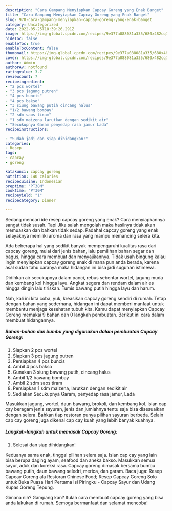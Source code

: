 ```yaml
---
description: "Cara Gampang Menyiapkan Capcay Goreng yang Enak Banget"
title: "Cara Gampang Menyiapkan Capcay Goreng yang Enak Banget"
slug: 978-cara-gampang-menyiapkan-capcay-goreng-yang-enak-banget
category: Uncategorized
date: 2022-05-25T18:39:26.291Z
image: https://img-global.cpcdn.com/recipes/9e377a088081a335/680x482cq70/capcay-goreng-foto-resep-utama.jpg
hideToc: false
enableToc: true
enableTocContent: false
thumbnail: https://img-global.cpcdn.com/recipes/9e377a088081a335/680x482cq70/capcay-goreng-foto-resep-utama.jpg
cover: https://img-global.cpcdn.com/recipes/9e377a088081a335/680x482cq70/capcay-goreng-foto-resep-utama.jpg
author: Admin
authorAv: notfound
ratingvalue: 3.7
reviewcount: 7
recipeingredient:
- "2 pcs wortel"
- "3 pcs jagung putren"
- "4 pcs buncis"
- "4 pcs bakso"
- "3 siung bawang putih cincang halus"
- "1/2 bawang bombay"
- "2 sdm saos tiram"
- "1 sdm maizena larutkan dengan sedikit air"
- "Secukupnya Garam penyedap rasa jamur Lada"
recipeinstructions:

- "Sudah jadi dan siap dihidangkan!"
categories:
- Resep
tags:
- capcay
- goreng

katakunci: capcay goreng 
nutrition: 140 calories
recipecuisine: Indonesian
preptime: "PT38M"
cooktime: "PT30M"
recipeyield: "1"
recipecategory: Dinner

---
```



Sedang mencari ide resep capcay goreng yang enak? Cara menyiapkannya sangat tidak susah. Tapi Jika salah mengolah maka hasilnya tidak akan memuaskan dan bahkan tidak sedap. Padahal capcay goreng yang enak selayaknya memiliki aroma dan rasa yang mampu memancing selera kita.


Ada beberapa hal yang sedikit banyak mempengaruhi kualitas rasa dari capcay goreng, mulai dari jenis bahan, lalu pemilihan bahan segar dan bagus, hingga cara membuat dan menyajikannya. Tidak usah bingung kalau ingin menyiapkan capcay goreng enak di mana pun anda berada, karena asal sudah tahu caranya maka hidangan ini bisa jadi suguhan istimewa.

Didihkan air secukupnya dalam panci, rebus sebentar wortel, jagung muda dan kembang kol hingga layu. Angkat segera dan rendam dalam air es hingga dingin lalu tiriskan. Tumis bawang putih hingga layu dan harum.


Nah, kali ini kita coba, yuk, kreasikan capcay goreng sendiri di rumah. Tetap dengan bahan yang sederhana, hidangan ini dapat memberi manfaat untuk membantu menjaga kesehatan tubuh kita. Kamu dapat menyiapkan Capcay Goreng memakai 9 bahan dan 0 langkah pembuatan. Berikut ini cara dalam membuat hidangannya.

<!--inarticleads1-->

##### Bahan-bahan dan bumbu yang digunakan dalam pembuatan Capcay Goreng:

1. Siapkan 2 pcs wortel
1. Siapkan 3 pcs jagung putren
1. Persiapkan 4 pcs buncis
1. Ambil 4 pcs bakso
1. Gunakan 3 siung bawang putih, cincang halus
1. Ambil 1/2 bawang bombay
1. Ambil 2 sdm saos tiram
1. Persiapkan 1 sdm maizena, larutkan dengan sedikit air
1. Sediakan Secukupnya Garam, penyedap rasa jamur, Lada


Masukkan jagung, wortel, daun bawang, brokoli, dan kembang kol. Isian cap cay beragam jenis sayuran, jenis dan jumlahnya tentu saja bisa disesuaikan dengan selera. Bahkan tiap restoran punya pilihan sayuran berbeda. Selain cap cay goreng juga dikenal cap cay kuah yang lebih banyak kuahnya. 

<!--inarticleads2-->

##### Langkah-langkah untuk memasak Capcay Goreng:


1. Selesai dan siap dihidangkan!

Keduanya sama enak, tinggal pilihan selera saja. Isian cap cay yang lain bisa berupa daging ayam, seafood dan aneka bakso. Masukkan semua sayur, aduk dan koreksi rasa. Capcay goreng dimasak bersama bumbu bawang putih, daun bawang seledri, merica, dan garam. Baca juga: Resep Capcay Goreng ala Restoran Chinese Food; Resep Capcay Goreng Solo untuk Buka Puasa Hari Pertama Isi Piringku - Capcay Sayur dan Udang Kupas Goreng Tepung. 

Gimana nih? Gampang kan? Itulah cara membuat capcay goreng yang bisa anda lakukan di rumah. Semoga bermanfaat dan selamat mencoba!
